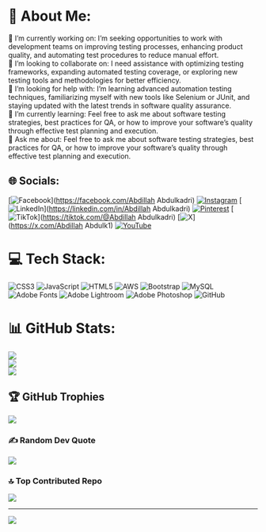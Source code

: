 # 💫 About Me:
🔭 I’m currently working on: I’m seeking opportunities to work with development teams on improving testing processes, enhancing product quality, and automating test procedures to reduce manual effort.<br>👯 I’m looking to collaborate on: I need assistance with optimizing testing frameworks, expanding automated testing coverage, or exploring new testing tools and methodologies for better efficiency.<br>🤝 I’m looking for help with: I’m learning advanced automation testing techniques, familiarizing myself with new tools like Selenium or JUnit, and staying updated with the latest trends in software quality assurance.<br>🌱 I’m currently learning: Feel free to ask me about software testing strategies, best practices for QA, or how to improve your software’s quality through effective test planning and execution.<br>💬 Ask me about: Feel free to ask me about software testing strategies, best practices for QA, or how to improve your software’s quality through effective test planning and execution.


## 🌐 Socials:
[![Facebook](https://img.shields.io/badge/Facebook-%231877F2.svg?logo=Facebook&logoColor=white)](https://facebook.com/Abdillah Abdulkadri) [![Instagram](https://img.shields.io/badge/Instagram-%23E4405F.svg?logo=Instagram&logoColor=white)](https://instagram.com/abillahabdulkadri) [![LinkedIn](https://img.shields.io/badge/LinkedIn-%230077B5.svg?logo=linkedin&logoColor=white)](https://linkedin.com/in/Abdillah Abdulkadri) [![Pinterest](https://img.shields.io/badge/Pinterest-%23E60023.svg?logo=Pinterest&logoColor=white)](https://pinterest.com/abdillahabdulkadri) [![TikTok](https://img.shields.io/badge/TikTok-%23000000.svg?logo=TikTok&logoColor=white)](https://tiktok.com/@Abdillah Abdulkadri) [![X](https://img.shields.io/badge/X-black.svg?logo=X&logoColor=white)](https://x.com/Abdillah Abdulk1) [![YouTube](https://img.shields.io/badge/YouTube-%23FF0000.svg?logo=YouTube&logoColor=white)](https://youtube.com/@abdillahabdulkadri9139) 

# 💻 Tech Stack:
![CSS3](https://img.shields.io/badge/css3-%231572B6.svg?style=plastic&logo=css3&logoColor=white) ![JavaScript](https://img.shields.io/badge/javascript-%23323330.svg?style=plastic&logo=javascript&logoColor=%23F7DF1E) ![HTML5](https://img.shields.io/badge/html5-%23E34F26.svg?style=plastic&logo=html5&logoColor=white) ![AWS](https://img.shields.io/badge/AWS-%23FF9900.svg?style=plastic&logo=amazon-aws&logoColor=white) ![Bootstrap](https://img.shields.io/badge/bootstrap-%238511FA.svg?style=plastic&logo=bootstrap&logoColor=white) ![MySQL](https://img.shields.io/badge/mysql-4479A1.svg?style=plastic&logo=mysql&logoColor=white) ![Adobe Fonts](https://img.shields.io/badge/Adobe%20Fonts-000B1D.svg?style=plastic&logo=Adobe%20Fonts&logoColor=white) ![Adobe Lightroom](https://img.shields.io/badge/Adobe%20Lightroom-31A8FF.svg?style=plastic&logo=Adobe%20Lightroom&logoColor=white) ![Adobe Photoshop](https://img.shields.io/badge/adobe%20photoshop-%2331A8FF.svg?style=plastic&logo=adobe%20photoshop&logoColor=white) ![GitHub](https://img.shields.io/badge/github-%23121011.svg?style=plastic&logo=github&logoColor=white)
# 📊 GitHub Stats:
![](https://github-readme-stats.vercel.app/api?username=Abdillah2601&theme=dark&hide_border=false&include_all_commits=false&count_private=false)<br/>
![](https://github-readme-streak-stats.herokuapp.com/?user=Abdillah2601&theme=dark&hide_border=false)<br/>
![](https://github-readme-stats.vercel.app/api/top-langs/?username=Abdillah2601&theme=dark&hide_border=false&include_all_commits=false&count_private=false&layout=compact)

## 🏆 GitHub Trophies
![](https://github-profile-trophy.vercel.app/?username=Abdillah2601&theme=radical&no-frame=false&no-bg=false&margin-w=4)

### ✍️ Random Dev Quote
![](https://quotes-github-readme.vercel.app/api?type=horizontal&theme=radical)

### 🔝 Top Contributed Repo
![](https://github-contributor-stats.vercel.app/api?username=Abdillah2601&limit=5&theme=dark&combine_all_yearly_contributions=true)

---
[![](https://visitcount.itsvg.in/api?id=Abdillah2601&icon=0&color=0)](https://visitcount.itsvg.in)

<!-- Proudly created with GPRM ( https://gprm.itsvg.in ) -->

